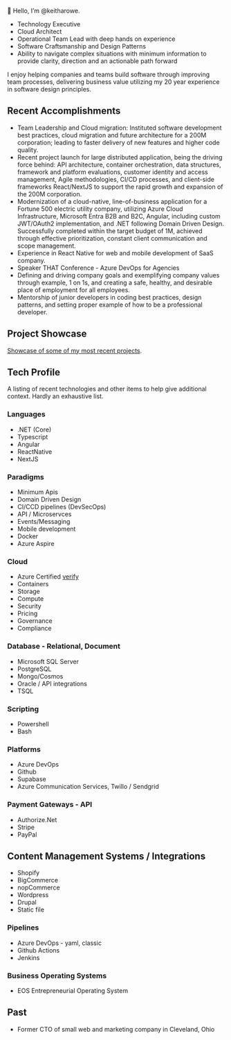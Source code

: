 👋 Hello, I’m @keitharowe.

- Technology Executive
- Cloud Architect
- Operational Team Lead with deep hands on experience
- Software Craftsmanship and Design Patterns
- Ability to navigate complex situations with minimum information to provide clarity, direction and an actionable path forward

I enjoy helping companies and teams build software through improving team processes, delivering business value utilizing my 20 year experience in software design principles.

## Recent Accomplishments

- Team Leadership and Cloud migration: Instituted software development best practices, cloud migration and future architecture for a 200M corporation; leading to faster delivery of new features and higher code quality.
- Recent project launch for large distributed application, being the driving force behind: API architecture, container orchestration, data structures, framework and platform evaluations, customer identity and access management, Agile methodologies, CI/CD processes, and client-side frameworks React/NextJS to support the rapid growth and expansion of the 200M corporation.
- Modernization of a cloud-native, line-of-business application for a Fortune 500 electric utility company, utilizing Azure Cloud Infrastructure, Microsoft Entra B2B and B2C, Angular, including custom JWT/OAuth2 implementation, and .NET following Domain Driven Design. Successfully completed within the target budget of 1M, achieved through effective prioritization, constant client communication and scope management.
- Experience in React Native for web and mobile development of SaaS company.
- Speaker THAT Conference - Azure DevOps for Agencies
- Defining and driving company goals and exemplifying company values through example, 1 on 1s, and creating a safe, healthy, and desirable place of employment for all employees.
- Mentorship of junior developers in coding best practices, design patterns, and setting proper example of how to be a professional developer.

## Project Showcase

[Showcase of some of my most recent projects]([./project-showcase.md).

## Tech Profile

A listing of recent technologies and other items to help give additional context. Hardly an exhaustive list.

### Languages

- .NET (Core)
- Typescript
- Angular
- ReactNative
- NextJS

###

### Paradigms

- Minimum Apis
- Domain Driven Design
- CI/CCD pipelines (DevSecOps)
- API / Microservces
- Events/Messaging
- Mobile development
- Docker
- Azure Aspire

### Cloud

- Azure Certified [verify](https://learn.microsoft.com/en-us/users/keithalanrowe/credentials/a314102f78ba1346?ref=https%3A%2F%2Fwww.linkedin.com%2F)
- Containers
- Storage
- Compute
- Security
- Pricing
- Governance
- Compliance

### Database - Relational, Document

- Microsoft SQL Server
- PostgreSQL
- Mongo/Cosmos
- Oracle / API integrations
- TSQL

### Scripting

- Powershell
- Bash

### Platforms

- Azure DevOps
- Github
- Supabase
- Azure Communication Services, Twillo / Sendgrid

### Payment Gateways - API

- Authorize.Net
- Stripe
- PayPal

## Content Management Systems / Integrations

- Shopify
- BigCommerce
- nopCommerce
- Wordpress
- Drupal
- Static file

### Pipelines

- Azure DevOps - yaml, classic
- Github Actions
- Jenkins

### Business Operating Systems

- EOS Entrepreneurial Operating System

## Past

- Former CTO of small web and marketing company in Cleveland, Ohio

<!---
keitharowe/keitharowe is a ✨ special ✨ repository because its `README.md` (this file) appears on your GitHub profile.
You can click the Preview link to take a look at your changes.
--->
